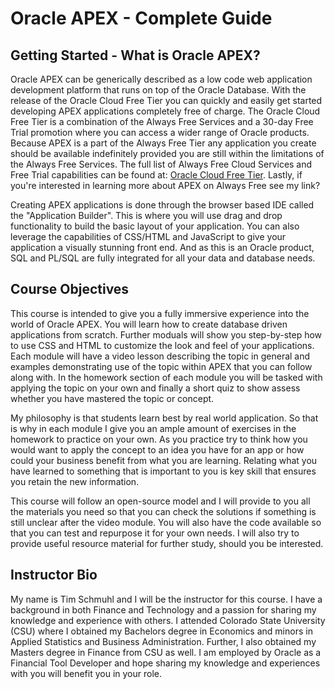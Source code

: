# Oracle APEX - Complete Guide

## Getting Started - What is Oracle APEX?

Oracle APEX can be generically described as a low code web application development platform that runs on top of the Oracle Database. With the release of the Oracle Cloud Free Tier you can quickly and easily get started developing APEX applications completely free of charge. The Oracle Cloud Free Tier is a combination of the Always Free Services and a 30-day Free Trial promotion where you can access a wider range of Oracle products. Because APEX is a part of the Always Free Tier any application you create should be available indefinitely provided you are still within the limitations of the Always Free Services. The full list of Always Free Cloud Services and Free Trial capabilities can be found at: [Oracle Cloud Free Tier](https://www.oracle.com/cloud/free/). Lastly, if you're interested in learning more about APEX on Always Free see my link?

Creating APEX applications is done through the browser based IDE called the "Application Builder". This is where you will use drag and drop functionality to build the basic layout of your application. You can also leverage the capabilities of CSS/HTML and JavaScript to give your application a visually stunning front end. And as this is an Oracle product, SQL and PL/SQL are fully integrated for all your data and database needs.

## Course Objectives

This course is intended to give you a fully immersive experience into the world of Oracle APEX. You will learn how to create database driven applications from scratch. Further moduals will show you step-by-step how to use CSS and HTML to customize the look and feel of your applications. Each module will have a video lesson describing the topic in general and examples demonstrating use of the topic within APEX that you can follow along with. In the homework section of each module you will be tasked with applying the topic on your own and finally a short quiz to show assess whether you have mastered the topic or concept.

My philosophy is that students learn best by real world application. So that is why in each module I give you an ample amount of exercises in the homework to practice on your own. As you practice try to think how you would want to apply the concept to an idea you have for an app or how could your business benefit from what you are learning. Relating what you have learned to something that is important to you is key skill that ensures you retain the new information.

This course will follow an open-source model and I will provide to you all the materials you need so that you can check the solutions if something is still unclear after the video module. You will also have the code available so that you can test and repurpose it for your own needs. I will also try to provide useful resource material for further study, should you be interested.

## Instructor Bio

My name is Tim Schmuhl and I will be the instructor for this course. I have a background in both Finance and Technology and a passion for sharing my knowledge and experience with others. I attended Colorado State University (CSU) where I obtained my Bachelors degree in Economics and minors in Applied Statistics and Business Administration. Further, I also obtained my Masters degree in Finance from CSU as well. I am employed by Oracle as a Financial Tool Developer and hope sharing my knowledge and experiences with you will benefit you in your role.
